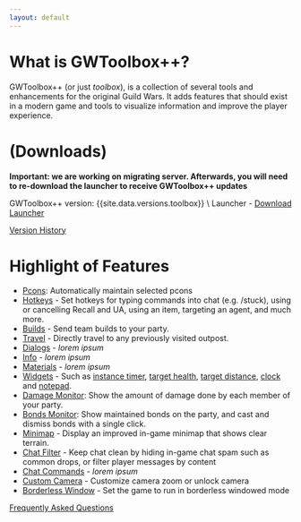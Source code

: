 ```yaml
---
layout: default
---
```


# [](#what-is-gwtoolbox++)What is GWToolbox++?
GWToolbox++ (or just *toolbox*), is a collection of several tools and enhancements for the original Guild Wars. It adds features that should exist in a modern game and tools to visualize information and improve the player experience.

# [](#downloads)(Downloads)
**Important: we are working on migrating server. Afterwards, you will need to re-download the launcher to receive GWToolbox++ updates**

GWToolbox++ version: {{site.data.versions.toolbox}} \\
Launcher <!-- version: {{site.data.versions.launcher}} --> - [Download Launcher](http://github.com/HasKha/GWToolboxpp/releases/download/2.0-launcher/GWToolbox.exe)

[Version History](version-history)

# [](#highlight-of-features)Highlight of Features

* [Pcons](pcons): Automatically maintain selected pcons
* [Hotkeys](hotkeys) - Set hotkeys for typing commands into chat (e.g. /stuck), using or cancelling Recall and UA, using an item, targeting an agent, and much more.
* [Builds](builds) - Send team builds to your party.
* [Travel](travel) - Directly travel to any previously visited outpost.
* [Dialogs](dialogs) - _lorem ipsum_
* [Info](info) - _lorem ipsum_
* [Materials](materials) - _lorem ipsum_
* [Widgets](widgets) - Such as [instance timer](timer), [target health](health), [target distance](distance), [clock](clock) and [notepad](notepad).
* [Damage Monitor](damage): Show the amount of damage done by each member of your party.
* [Bonds Monitor](bonds): Show maintained bonds on the party, and cast and dismiss bonds with a single click.
* [Minimap](minimap) - Display an improved in-game minimap that shows clear terrain.
* [Chat Filter](chat-filter) - Keep chat clean by hiding in-game chat spam such as common drops, or filter player messages by content
* [Chat Commands](chat-commands) - _lorem ipsum_
* [Custom Camera](camera) - Customize camera zoom or unlock camera
* [Borderless Window](borderless) - Set the game to run in borderless windowed mode

[Frequently Asked Questions](faq)
